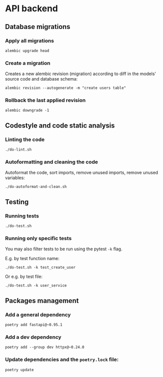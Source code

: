 # API backend


## Database migrations

### Apply all migrations

```
alembic upgrade head
```

### Create a migration

Creates a new alembic revision (migration) according to diff in the models' source code and database schema:
```
alembic revision --autogenerate -m "create users table"
```

### Rollback the last applied revision

```
alembic downgrade -1
```


## Codestyle and code static analysis

### Linting the code

```
./do-lint.sh
```

### Autoformatting and cleaning the code

Autoformat the code, sort imports, remove unused imports, remove unused variables:
```
./do-autoformat-and-clean.sh
```


## Testing

### Running tests

```
./do-test.sh
```

### Running only specific tests

You may also filter tests to be run using the pytest `-k` flag.

E.g. by test function name:
```
./do-test.sh -k test_create_user
```

Or e.g. by test file:
```
./do-test.sh -k user_service
```


## Packages management

### Add a general dependency

```
poetry add fastapi@~0.95.1
```

### Add a dev dependency

```
poetry add --group dev httpx@~0.24.0
```

### Update dependencies and the `poetry.lock` file:

```
poetry update
```
